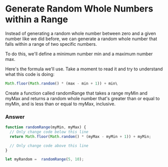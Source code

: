 # Generate Random Whole Numbers within a Range

Instead of generating a random whole number between zero and a given number like we did before, we can generate a random whole number that falls within a range of two specific numbers.

To do this, we'll define a minimum number min and a maximum number max.

Here's the formula we'll use. Take a moment to read it and try to understand what this code is doing:

```js
Math.floor(Math.random() * (max - min + 1)) + min\
```

Create a function called randomRange that takes a range myMin and myMax and returns a random whole number that's greater than or equal to myMin, and is less than or equal to myMax, inclusive.




### Answer

```js
function randomRange(myMin, myMax) {
  // Only change code below this line
  return Math.floor(Math.random() * (myMax - myMin + 1)) + myMin;

  // Only change code above this line
}

let myRandom =  randomRange(5, 10);
```

